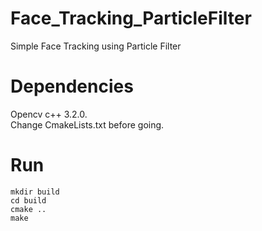 # Face_Tracking_ParticleFilter
Simple Face Tracking using Particle Filter

# Dependencies
Opencv c++ 3.2.0.<br/>
Change CmakeLists.txt before going.

# Run
```
mkdir build
cd build
cmake ..
make
```
